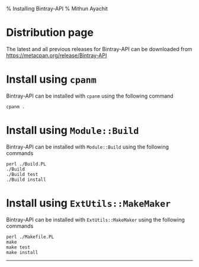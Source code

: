 % Installing Bintray-API
% Mithun Ayachit

# Distribution page

The latest and all previous releases for Bintray-API can be downloaded from https://metacpan.org/release/Bintray-API

# Install using `cpanm`

Bintray-API can be installed with `cpanm` using the following command

	cpanm .

# Install using `Module::Build`

Bintray-API can be installed with `Module::Build` using the following commands

	perl ./Build.PL
	./Build
	./Build test
	./Build install

# Install using `ExtUtils::MakeMaker`

Bintray-API can be installed with `ExtUtils::MakeMaker` using the following commands

	perl ./Makefile.PL
	make
	make test
	make install

------------------------------

